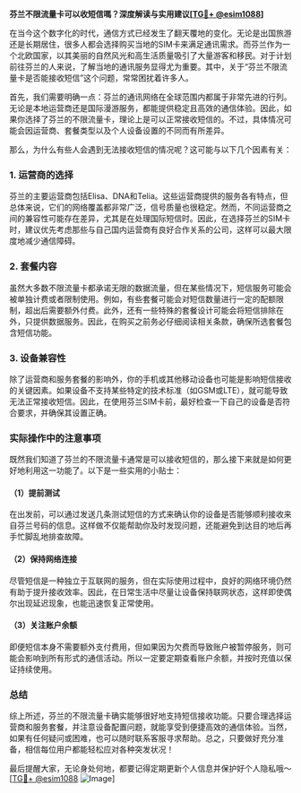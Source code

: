 **芬兰不限流量卡可以收短信嗎？深度解读与实用建议[[TG💪+ @esim1088](https://t.me/s/esim1088)]**

在当今这个数字化的时代，通信方式已经发生了翻天覆地的变化。无论是出国旅游还是长期居住，很多人都会选择购买当地的SIM卡来满足通讯需求。而芬兰作为一个北欧国家，以其美丽的自然风光和高生活质量吸引了大量游客和移民。对于计划前往芬兰的人来说，了解当地的通讯服务显得尤为重要。其中，关于“芬兰不限流量卡是否能接收短信”这个问题，常常困扰着许多人。

首先，我们需要明确一点：芬兰的通讯网络在全球范围内都属于非常先进的行列。无论是本地运营商还是国际漫游服务，都能提供稳定且高效的通信体验。因此，如果你选择了芬兰的不限流量卡，理论上是可以正常接收短信的。不过，具体情况可能会因运营商、套餐类型以及个人设备设置的不同而有所差异。

那么，为什么有些人会遇到无法接收短信的情况呢？这可能与以下几个因素有关：

### 1. **运营商的选择**
芬兰的主要运营商包括Elisa、DNA和Telia。这些运营商提供的服务各有特点，但总体来说，它们的网络覆盖都非常广泛，信号质量也很稳定。然而，不同运营商之间的兼容性可能存在差异，尤其是在处理国际短信时。因此，在选择芬兰的SIM卡时，建议优先考虑那些与自己国内运营商有良好合作关系的公司，这样可以最大限度地减少通信障碍。

### 2. **套餐内容**
虽然大多数不限流量卡都承诺无限的数据流量，但在某些情况下，短信服务可能会被单独计费或者限制使用。例如，有些套餐可能会对短信数量进行一定的配额限制，超出后需要额外付费。此外，还有一些特殊的套餐设计可能会将短信排除在外，只提供数据服务。因此，在购买之前务必仔细阅读相关条款，确保所选套餐包含短信功能。

### 3. **设备兼容性**
除了运营商和服务套餐的影响外，你的手机或其他移动设备也可能是影响短信接收的关键因素。如果设备不支持某些特定的技术标准（如GSM或LTE），就可能导致无法正常接收短信。因此，在使用芬兰SIM卡前，最好检查一下自己的设备是否符合要求，并确保其设置正确。

### 实际操作中的注意事项

既然我们知道了芬兰的不限流量卡通常是可以接收短信的，那么接下来就是如何更好地利用这一功能了。以下是一些实用的小贴士：

#### （1）提前测试
在出发前，可以通过发送几条测试短信的方式来确认你的设备是否能够顺利接收来自芬兰号码的信息。这样做不仅能帮助你及时发现问题，还能避免到达目的地后再手忙脚乱地排查故障。

#### （2）保持网络连接
尽管短信是一种独立于互联网的服务，但在实际使用过程中，良好的网络环境仍然有助于提升接收效率。因此，在日常生活中尽量让设备保持联网状态，这样即使偶尔出现延迟现象，也能迅速恢复正常使用。

#### （3）关注账户余额
即便短信本身不需要额外支付费用，但如果因为欠费而导致账户被暂停服务，则可能会影响到所有形式的通信活动。所以一定要定期查看账户余额，并按时充值以保证持续使用。

### 总结

综上所述，芬兰的不限流量卡确实能够很好地支持短信接收功能。只要合理选择运营商和服务套餐，并注意设备配置问题，就能享受到便捷高效的通信体验。当然，如果有任何疑问或困难，也可以随时联系客服寻求帮助。总之，只要做好充分准备，相信每位用户都能轻松应对各种突发状况！

最后提醒大家，无论身处何地，都要记得定期更新个人信息并保护好个人隐私哦～ [[TG💪+ @esim1088](https://t.me/s/esim1088) ![Image](https://i.postimg.cc/4NQfJmqS/Snipaste-2025-05-13-00-14-12.png)]